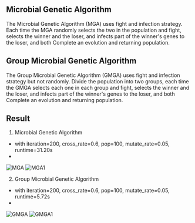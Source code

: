 ## Microbial Genetic Algorithm
The Microbial Genetic Algorithm (MGA) uses fight and infection strategy. Each time the MGA randomly selects the two in the population and fight, selects the winner and the loser, and infects part of the winner's genes to the loser, and both Complete an evolution and returning population.

## Group Microbial Genetic Algorithm
The Group Microbial Genetic Algorithm (GMGA) uses fight and infection strategy but not randomly. Divide the population into two groups, each time the GMGA selects each one in each group and fight, selects the winner and the loser, and infects part of the winner's genes to the loser, and both Complete an evolution and returning population.

## Result
1. Microbial Genetic Algorithm
- with iteration=200, cross_rate=0.6, pop=100, mutate_rate=0.05, runtime=31.20s
- 
![MGA](https://user-images.githubusercontent.com/71109255/122527245-bacd2d80-d04d-11eb-9b7c-d8e8e54d58f0.png)
![MGA1](https://user-images.githubusercontent.com/71109255/122527265-bef94b00-d04d-11eb-9c57-c75f561e7afb.png)

2. Group Microbial Genetic Algorithm
- with iteration=200, cross_rate=0.6, pop=100, mutate_rate=0.05, runtime=5.72s
- 
![GMGA](https://user-images.githubusercontent.com/71109255/122527325-cb7da380-d04d-11eb-8567-10fe2351da1e.png)
![GMGA1](https://user-images.githubusercontent.com/71109255/122527336-cf112a80-d04d-11eb-983c-ea3167d633a4.png)
